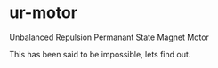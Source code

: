 # ur-motor
Unbalanced Repulsion Permanant State Magnet Motor

This has been said to be impossible, lets find out.
